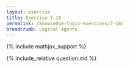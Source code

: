 ```yaml
---
layout: exercise
title: Exercise 7.18
permalink: /knowledge-logic-exercises/7-18/
breadcrumb: Logical Agents
---
```


{% include mathjax_support %}

<div><i class="arrow-up loader" data-chapter="knowledge-logic-exercises" data-exercise="ex_18" data-rating="0"></i></div>
{% include_relative question.md %}
